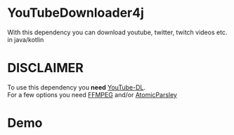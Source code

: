 # YouTubeDownloader4j
With this dependency you can download youtube, twitter, twitch videos etc. in java/kotlin

# DISCLAIMER

To use this dependency you __need__ [YouTube-DL](https://youtube-dl.org).\
For a few options you need [FFMPEG](https://www.ffmpeg.org) and/or [AtomicParsley](http://atomicparsley.sourceforge.net)

# Demo

